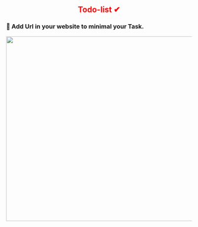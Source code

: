 
<h2 align="center", style='color:red'>
Todo-list ✔</br>
</h2>
<h3 > 📌 Add Url in your website to minimal your Task.
</h3>
<p align="center">
  <img src="https://github.com/heykush/Todo-list/blob/main/screenshot-127-0-0-1-5500-index-html-1619370522067.png?raw=true" width="900" height="500" style{ >
</p>
